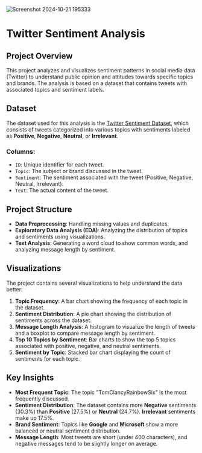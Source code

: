 ![Screenshot 2024-10-21 195333](https://github.com/user-attachments/assets/b7e7d923-abbb-4e2b-b141-5eb666feab63)

# Twitter Sentiment Analysis

## Project Overview
This project analyzes and visualizes sentiment patterns in social media data (Twitter) to understand public opinion and attitudes towards specific topics and brands. The analysis is based on a dataset that contains tweets with associated topics and sentiment labels.

## Dataset
The dataset used for this analysis is the [Twitter Sentiment Dataset](https://www.kaggle.com/datasets/jp797498e/twitter-entity-sentiment-analysis), which consists of tweets categorized into various topics with sentiments labeled as **Positive**, **Negative**, **Neutral**, or **Irrelevant**.

### Columns:
- `ID`: Unique identifier for each tweet.
- `Topic`: The subject or brand discussed in the tweet.
- `Sentiment`: The sentiment associated with the tweet (Positive, Negative, Neutral, Irrelevant).
- `Text`: The actual content of the tweet.

## Project Structure
- **Data Preprocessing**: Handling missing values and duplicates.
- **Exploratory Data Analysis (EDA)**: Analyzing the distribution of topics and sentiments using visualizations.
- **Text Analysis**: Generating a word cloud to show common words, and analyzing message length by sentiment.

## Visualizations
The project contains several visualizations to help understand the data better:
1. **Topic Frequency**: A bar chart showing the frequency of each topic in the dataset.
2. **Sentiment Distribution**: A pie chart showing the distribution of sentiments across the dataset.
3. **Message Length Analysis**: A histogram to visualize the length of tweets and a boxplot to compare message length by sentiment.
4. **Top 10 Topics by Sentiment**: Bar charts to show the top 5 topics associated with positive, negative, and neutral sentiments.
5. **Sentiment by Topic**: Stacked bar chart displaying the count of sentiments for each topic.

## Key Insights
- **Most Frequent Topic**: The topic "TomClancyRainbowSix" is the most frequently discussed.
- **Sentiment Distribution**: The dataset contains more **Negative** sentiments (30.3%) than **Positive** (27.5%) or **Neutral** (24.7%). **Irrelevant** sentiments make up 17.5%.
- **Brand Sentiment**: Topics like **Google** and **Microsoft** show a more balanced or neutral sentiment distribution.
- **Message Length**: Most tweets are short (under 400 characters), and negative messages tend to be slightly longer on average.


